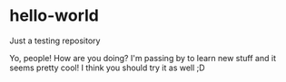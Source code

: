 # hello-world
Just a testing repository

Yo, people!
How are you doing?
I'm passing by to learn new stuff and it seems pretty cool!
I think you should try it as well ;D
